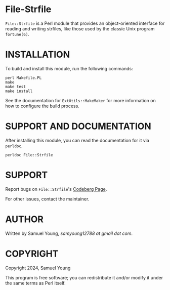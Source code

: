 # File-Strfile
`File::Strfile` is a Perl module that provides an object-oriented interface for
reading and writing strfiles, like those used by the classic Unix program
`fortune(6)`.

# INSTALLATION
To build and install this module, run the following commands:
```
perl Makefile.PL
make
make test
make install
```
See the documentation for `ExtUtils::MakeMaker` for more information on how to
configure the build process.

# SUPPORT AND DOCUMENTATION
After installing this module, you can read the documentation for it via
`perldoc`.
```
perldoc File::Strfile
```

# SUPPORT
Report bugs on `File::Strfile`'s
[Codeberg Page](https://codeberg.org/1-1sam/File-Strfile).

For other issues, contact the maintainer.

# AUTHOR
Written by Samuel Young, *samyoung12788 at gmail dot com*.

# COPYRIGHT
Copyright 2024, Samuel Young

This program is free software; you can redistribute it and/or modify it under
the same terms as Perl itself.
